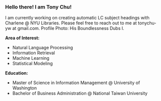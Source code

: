### Hello there! I am Tony Chu!   

I am currently working on creating automatic LC subject headings with Charlene @ NYU Libraries. Please feel free to reach out to me at tonychu-yw at gmail.com. Profile Photo: His Boundlessness Dubs I.

**Area of Interest:**
- Natural Language Processing
- Information Retrieval
- Machine Learning 
- Statistical Modeling


**Education:**
- Master of Science in Information Management @ University of Washington
- Bachelor of Business Administration @ National Taiwan University 
